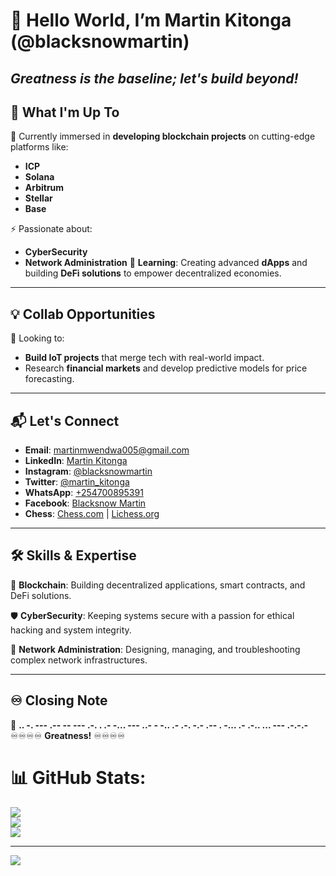 # 👋 Hello World, I’m Martin Kitonga (@blacksnowmartin)
**_Greatness is the baseline; let's build beyond!_**
---
## 👥 What I'm Up To
🔗 Currently immersed in **developing blockchain projects** on cutting-edge platforms like:
  * **ICP**
  * **Solana**
  * **Arbitrum**
  * **Stellar**
  * **Base**
    
⚡ Passionate about:
  * **CyberSecurity**
  * **Network Administration**
🌱 **Learning**: Creating advanced **dApps** and building **DeFi solutions** to empower decentralized economies.
---
## 💡 Collab Opportunities
💞 Looking to:
  * **Build IoT projects** that merge tech with real-world impact.
  * Research **financial markets** and develop predictive models for price forecasting.
---
## 📬 Let's Connect
- **Email**: martinmwendwa005@gmail.com
- **LinkedIn**: [Martin Kitonga](https://www.linkedin.com/in/martin-kitonga)
- **Instagram**: [@blacksnowmartin](https://www.instagram.com/blacksnowmartin/)
- **Twitter**: [@martin_kitonga](https://twitter.com/martin_kitonga)
- **WhatsApp**: [+254700895391](https://wa.me/254700895391)
- **Facebook**: [Blacksnow Martin ](https://web.facebook.com/martin.mwendwa.3110/)
- **Chess**: [Chess.com](https://www.chess.com/member/blacksnowmartin) | [Lichess.org](https://lichess.org/@/blacksnowmartin)
---
## 🛠️ Skills & Expertise
🚀 **Blockchain**: Building decentralized applications, smart contracts, and DeFi solutions.

🛡️ **CyberSecurity**: Keeping systems secure with a passion for ethical hacking and system integrity.

📡 **Network Administration**: Designing, managing, and troubleshooting complex network infrastructures.

---

## ♾️ Closing Note
🌌 **.. -. --- .-- -- --- .-. . .- -... --- ..- - -.. .- .-. -.- .-- . -... .- .-.. ... --- .-.-.-**
♾️♾️♾️♾️ **Greatness!** ♾️♾️♾️♾️
# 📊 GitHub Stats:
![](https://github-readme-stats.vercel.app/api?username=blacksnowmartin&theme=dark&hide_border=false&include_all_commits=false&count_private=false)<br/>
![](https://github-readme-streak-stats.herokuapp.com/?user=blacksnowmartin&theme=dark&hide_border=false)<br/>
![](https://github-readme-stats.vercel.app/api/top-langs/?username=blacksnowmartin&theme=dark&hide_border=false&include_all_commits=false&count_private=false&layout=compact)

---
[![](https://visitcount.itsvg.in/api?id=blacksnowmartin&icon=0&color=0)](https://visitcount.itsvg.in)

<!-- Proudly created with GPRM ( https://gprm.itsvg.in ) -->
